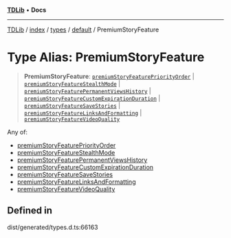 [**TDLib**](../../../../../../README.md) • **Docs**

***

[TDLib](../../../../../../modules.md) / [index](../../../../../README.md) / [types](../../../README.md) / [default](../README.md) / PremiumStoryFeature

# Type Alias: PremiumStoryFeature

> **PremiumStoryFeature**: [`premiumStoryFeaturePriorityOrder`](premiumStoryFeaturePriorityOrder.md) \| [`premiumStoryFeatureStealthMode`](premiumStoryFeatureStealthMode.md) \| [`premiumStoryFeaturePermanentViewsHistory`](premiumStoryFeaturePermanentViewsHistory.md) \| [`premiumStoryFeatureCustomExpirationDuration`](premiumStoryFeatureCustomExpirationDuration.md) \| [`premiumStoryFeatureSaveStories`](premiumStoryFeatureSaveStories.md) \| [`premiumStoryFeatureLinksAndFormatting`](premiumStoryFeatureLinksAndFormatting.md) \| [`premiumStoryFeatureVideoQuality`](premiumStoryFeatureVideoQuality.md)

Any of:
- [premiumStoryFeaturePriorityOrder](premiumStoryFeaturePriorityOrder.md)
- [premiumStoryFeatureStealthMode](premiumStoryFeatureStealthMode.md)
- [premiumStoryFeaturePermanentViewsHistory](premiumStoryFeaturePermanentViewsHistory.md)
- [premiumStoryFeatureCustomExpirationDuration](premiumStoryFeatureCustomExpirationDuration.md)
- [premiumStoryFeatureSaveStories](premiumStoryFeatureSaveStories.md)
- [premiumStoryFeatureLinksAndFormatting](premiumStoryFeatureLinksAndFormatting.md)
- [premiumStoryFeatureVideoQuality](premiumStoryFeatureVideoQuality.md)

## Defined in

dist/generated/types.d.ts:66163
